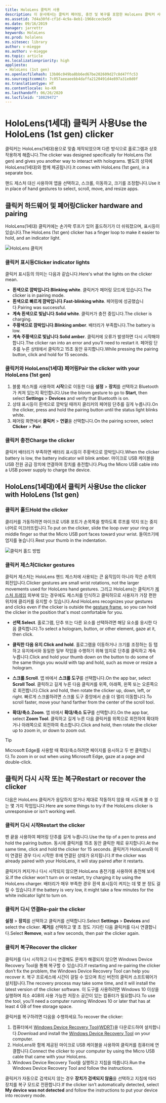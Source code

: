 ```yaml
---
title: HoloLens 클릭커 사용
description: 이 문서에서는 클릭커 페어링, 충전 및 복구를 포함한 HoloLens 클릭커 사용 방법을 간략하게 설명합니다.
ms.assetid: 7d4a30fd-cf1d-4c9a-8eb1-1968ccecbe59
ms.date: 09/16/2019
manager: jarrettr
keywords: HoloLens
ms.prod: hololens
ms.sitesec: library
author: v-miegge
ms.author: v-miegge
ms.topic: article
ms.localizationpriority: high
appliesto:
- HoloLens (1st gen)
ms.openlocfilehash: 13b86c049ba8bb6ed67be202609d27c8d47ffc53
ms.sourcegitcommit: 7c057aeeaeebb4daffa2120491d4e897a31e8d0f
ms.translationtype: HT
ms.contentlocale: ko-KR
ms.lasthandoff: 06/26/2020
ms.locfileid: "10829472"
---
```

# <span data-ttu-id="76030-104">HoloLens(1세대) 클릭커 사용</span><span class="sxs-lookup"><span data-stu-id="76030-104">Use the HoloLens (1st gen) clicker</span></span>

<span data-ttu-id="76030-105">클릭커는 HoloLens(1세대)용으로 맞춤 제작되었으며 다른 방식으로 홀로그램과 상호 작용하게 해줍니다.</span><span class="sxs-lookup"><span data-stu-id="76030-105">The clicker was designed specifically for HoloLens (1st gen) and gives you another way to interact with holograms.</span></span> <span data-ttu-id="76030-106">별도의 상자에 HoloLens(1세대)와 함께 제공됩니다.</span><span class="sxs-lookup"><span data-stu-id="76030-106">It comes with HoloLens (1st gen), in a separate box.</span></span>

<span data-ttu-id="76030-107">핸드 제스처 대신 사용하여 앱을 선택하고, 스크롤, 이동하고, 크기를 조정합니다.</span><span class="sxs-lookup"><span data-stu-id="76030-107">Use it in place of hand gestures to select, scroll, move, and resize apps.</span></span>

## <span data-ttu-id="76030-108">클릭커 하드웨어 및 페어링</span><span class="sxs-lookup"><span data-stu-id="76030-108">Clicker hardware and pairing</span></span>

<span data-ttu-id="76030-109">HoloLens(1세대) 클릭커에는 손가락 루프가 있어 홀드하기가 더 쉬워졌으며, 표시등이 있습니다.</span><span class="sxs-lookup"><span data-stu-id="76030-109">The HoloLens (1st gen) clicker has a finger loop to make it easier to hold, and an indicator light.</span></span>

![HoloLens 클릭커](images/use-hololens-clicker-1.png)

### <span data-ttu-id="76030-111">클릭커 표시등</span><span class="sxs-lookup"><span data-stu-id="76030-111">Clicker indicator lights</span></span>

<span data-ttu-id="76030-112">클릭커 표시등의 의미는 다음과 같습니다.</span><span class="sxs-lookup"><span data-stu-id="76030-112">Here's what the lights on the clicker mean.</span></span>

- <span data-ttu-id="76030-113">**흰색으로 깜박입니다**.</span><span class="sxs-lookup"><span data-stu-id="76030-113">**Blinking white**.</span></span> <span data-ttu-id="76030-114">클릭커가 페어링 모드에 있습니다.</span><span class="sxs-lookup"><span data-stu-id="76030-114">The clicker is in pairing mode.</span></span>
- <span data-ttu-id="76030-115">**흰색으로 빠르게 깜박입니다**.</span><span class="sxs-lookup"><span data-stu-id="76030-115">**Fast-blinking white**.</span></span> <span data-ttu-id="76030-116">페어링에 성공했습니다.</span><span class="sxs-lookup"><span data-stu-id="76030-116">Pairing was successful.</span></span>
- <span data-ttu-id="76030-117">**계속 흰색으로 빛납니다**.</span><span class="sxs-lookup"><span data-stu-id="76030-117">**Solid white**.</span></span> <span data-ttu-id="76030-118">클릭커가 충전 중입니다.</span><span class="sxs-lookup"><span data-stu-id="76030-118">The clicker is charging.</span></span>
- <span data-ttu-id="76030-119">**주황색으로 깜박입니다**.</span><span class="sxs-lookup"><span data-stu-id="76030-119">**Blinking amber**.</span></span> <span data-ttu-id="76030-120">배터리가 부족합니다.</span><span class="sxs-lookup"><span data-stu-id="76030-120">The battery is low.</span></span>
- <span data-ttu-id="76030-121">**계속 주황색으로 빛납니다**.</span><span class="sxs-lookup"><span data-stu-id="76030-121">**Solid amber**.</span></span> <span data-ttu-id="76030-122">클릭커에 오류가 발생하면 다시 시작해야 합니다.</span><span class="sxs-lookup"><span data-stu-id="76030-122">The clicker ran into an error and you'll need to restart it.</span></span> <span data-ttu-id="76030-123">페어링 단추를 누른 상태에서 클릭하고 15초 동안 유지합니다.</span><span class="sxs-lookup"><span data-stu-id="76030-123">While pressing the pairing button, click and hold for 15 seconds.</span></span>

### <span data-ttu-id="76030-124">클릭커와 HoloLens(1세대) 페어링</span><span class="sxs-lookup"><span data-stu-id="76030-124">Pair the clicker with your HoloLens (1st gen)</span></span>

1. <span data-ttu-id="76030-125">블룸 제스처를 사용하여 **시작**으로 이동한 다음 **설정** > **장치**를 선택하고 Bluetooth가 켜져 있는지 확인합니다.</span><span class="sxs-lookup"><span data-stu-id="76030-125">Use the bloom gesture to go to **Start**, then select **Settings** > **Devices** and verify that Bluetooth is on.</span></span>
1. <span data-ttu-id="76030-126">상태 표시등이 흰색으로 깜박일 때까지 클리커의 페어링 단추를 길게 누릅니다.</span><span class="sxs-lookup"><span data-stu-id="76030-126">On the clicker, press and hold the pairing button until the status light blinks white.</span></span>
1. <span data-ttu-id="76030-127">페어링 화면에서 **클릭커** > **연결**을 선택합니다.</span><span class="sxs-lookup"><span data-stu-id="76030-127">On the pairing screen, select **Clicker** > **Pair**.</span></span>

### <span data-ttu-id="76030-128">클릭커 충전</span><span class="sxs-lookup"><span data-stu-id="76030-128">Charge the clicker</span></span>

<span data-ttu-id="76030-129">클릭커 배터리가 부족하면 배터리 표시등이 주황색으로 깜박입니다.</span><span class="sxs-lookup"><span data-stu-id="76030-129">When the clicker battery is low, the battery indicator will blink amber.</span></span> <span data-ttu-id="76030-130">마이크로 USB 케이블을 USB 전원 공급 장치에 연결하여 장치를 충전합니다.</span><span class="sxs-lookup"><span data-stu-id="76030-130">Plug the Micro USB cable into a USB power supply to charge the device.</span></span>

## <span data-ttu-id="76030-131">HoloLens(1세대)에서 클릭커 사용</span><span class="sxs-lookup"><span data-stu-id="76030-131">Use the clicker with HoloLens (1st gen)</span></span>

### <span data-ttu-id="76030-132">클릭커 홀드</span><span class="sxs-lookup"><span data-stu-id="76030-132">Hold the clicker</span></span>

<span data-ttu-id="76030-133">클리커를 가동하려면 마이크로 USB 포트가 손목쪽을 향하도록 루프를 약지 또는 중지 너머로 미끄러뜨립니다.</span><span class="sxs-lookup"><span data-stu-id="76030-133">To put on the clicker, slide the loop over your ring or middle finger so that the Micro USB port faces toward your wrist.</span></span> <span data-ttu-id="76030-134">들여쓰기에 엄지를 놓습니다.</span><span class="sxs-lookup"><span data-stu-id="76030-134">Rest your thumb in the indentation.</span></span>

![클릭커 홀드 방법](images/use-hololens-clicker-2.png)

### <span data-ttu-id="76030-136">클릭커 제스처</span><span class="sxs-lookup"><span data-stu-id="76030-136">Clicker gestures</span></span>

<span data-ttu-id="76030-137">클릭커 제스처는 HoloLens 핸드 제스처에 사용되는 큰 움직임이 아니라 작은 손목의 회전입니다.</span><span class="sxs-lookup"><span data-stu-id="76030-137">Clicker gestures are small wrist rotations, not the larger movements used for HoloLens hand gestures.</span></span> <span data-ttu-id="76030-138">그리고 HoloLens는 클릭커가 [제스처 프레임](hololens1-basic-usage.md) 외부에 있는 경우에도 제스처를 인식하고 클릭하므로 사용자가 가장 편한 위치에 클리커를 유지할 수 있습니다.</span><span class="sxs-lookup"><span data-stu-id="76030-138">And HoloLens recognizes your gestures and clicks even if the clicker is outside the [gesture frame](hololens1-basic-usage.md), so you can hold the clicker in the position that's most comfortable for you.</span></span>

- <span data-ttu-id="76030-139">**선택**.</span><span class="sxs-lookup"><span data-stu-id="76030-139">**Select**.</span></span> <span data-ttu-id="76030-140">홀로그램, 단추 또는 다른 요소를 선택하려면 해당 요소를 응시한 다음 클릭합니다.</span><span class="sxs-lookup"><span data-stu-id="76030-140">To select a hologram, button, or other element, gaze at it, then click.</span></span>

- <span data-ttu-id="76030-141">**클릭한 다음 유지**.</span><span class="sxs-lookup"><span data-stu-id="76030-141">**Click and hold**.</span></span> <span data-ttu-id="76030-142">홀로그램을 이동하거나 크기를 조정하는 등 탭하고 유지에서와 동일한 일부 작업을 수행하기 위해 엄지로 단추를 클릭하고 계속 누릅니다.</span><span class="sxs-lookup"><span data-stu-id="76030-142">Click and hold your thumb down on the button to do some of the same things you would with tap and hold, such as move or resize a hologram.</span></span>

- <span data-ttu-id="76030-143">**스크롤**.</span><span class="sxs-lookup"><span data-stu-id="76030-143">**Scroll**.</span></span> <span data-ttu-id="76030-144">앱 바에서 **스크롤 도구**를 선택합니다.</span><span class="sxs-lookup"><span data-stu-id="76030-144">On the app bar, select **Scroll Tool**.</span></span> <span data-ttu-id="76030-145">클릭하고 길게 누른 다음 클릭커를 위쪽, 아래쪽, 왼쪽 또는 오른쪽으로 회전합니다.</span><span class="sxs-lookup"><span data-stu-id="76030-145">Click and hold, then rotate the clicker up, down, left, or right.</span></span> <span data-ttu-id="76030-146">빠르게 스크롤하려면 스크롤 도구 중앙에서 손을 더 멀리 이동합니다.</span><span class="sxs-lookup"><span data-stu-id="76030-146">To scroll faster, move your hand farther from the center of the scroll tool.</span></span>

- <span data-ttu-id="76030-147">**확대/축소**.</span><span class="sxs-lookup"><span data-stu-id="76030-147">**Zoom**.</span></span> <span data-ttu-id="76030-148">앱 바에서 **확대/축소 도구**를 선택합니다.</span><span class="sxs-lookup"><span data-stu-id="76030-148">On the app bar, select **Zoom Tool**.</span></span> <span data-ttu-id="76030-149">클릭하고 길게 누른 다음 클릭커를 위쪽으로 회전하여 확대하거나 아래쪽으로 회전하여 축소합니다.</span><span class="sxs-lookup"><span data-stu-id="76030-149">Click and hold, then rotate the clicker up to zoom in, or down to zoom out.</span></span>

> [!TIP]
> <span data-ttu-id="76030-150">Microsoft Edge를 사용할 때 확대/축소하려면 페이지를 응시하고 두 번 클릭합니다.</span><span class="sxs-lookup"><span data-stu-id="76030-150">To zoom in or out when using Microsoft Edge, gaze at a page and double-click.</span></span>

## <span data-ttu-id="76030-151">클릭커 다시 시작 또는 복구</span><span class="sxs-lookup"><span data-stu-id="76030-151">Restart or recover the clicker</span></span>

<span data-ttu-id="76030-152">다음은 HoloLens 클릭커가 응답하지 않거나 제대로 작동하지 않을 때 시도해 볼 수 있는 몇 가지 작업입니다.</span><span class="sxs-lookup"><span data-stu-id="76030-152">Here are some things to try if the HoloLens clicker is unresponsive or isn’t working well.</span></span>

### <span data-ttu-id="76030-153">클릭커 다시 시작</span><span class="sxs-lookup"><span data-stu-id="76030-153">Restart the clicker</span></span>

<span data-ttu-id="76030-154">펜 끝을 사용하여 페어링 단추를 길게 누릅니다.</span><span class="sxs-lookup"><span data-stu-id="76030-154">Use the tip of a pen to press and hold the pairing button.</span></span> <span data-ttu-id="76030-155">동시에 클릭커를 15초 동안 클릭한 채로 유지합니다.</span><span class="sxs-lookup"><span data-stu-id="76030-155">At the same time, click and hold the clicker for 15 seconds.</span></span> <span data-ttu-id="76030-156">클릭커가 HoloLens와 이미 연결된 경우 다시 시작한 후에 연결된 상태가 유지됩니다.</span><span class="sxs-lookup"><span data-stu-id="76030-156">If the clicker was already paired with your HoloLens, it will stay paired after it restarts.</span></span>

<span data-ttu-id="76030-157">클릭커가 켜지거나 다시 시작되지 않으면 HoloLens 충전기를 사용하여 충전해 보세요.</span><span class="sxs-lookup"><span data-stu-id="76030-157">If the clicker won't turn on or restart, try charging it by using the HoloLens charger.</span></span> <span data-ttu-id="76030-158">배터리가 매우 부족한 경우 흰색 표시등이 켜지는 데 몇 분 정도 걸릴 수 있습니다.</span><span class="sxs-lookup"><span data-stu-id="76030-158">If the battery is very low, it might take a few minutes for the white indicator light to turn on.</span></span>

### <span data-ttu-id="76030-159">클릭커 다시 연결</span><span class="sxs-lookup"><span data-stu-id="76030-159">Re-pair the clicker</span></span>

<span data-ttu-id="76030-160">**설정** > **장치**를 선택하고 클릭커를 선택합니다.</span><span class="sxs-lookup"><span data-stu-id="76030-160">Select **Settings** > **Devices** and select the clicker.</span></span> <span data-ttu-id="76030-161">**제거**를 선택하고 몇 초 정도 기다린 다음 클릭커를 다시 연결합니다.</span><span class="sxs-lookup"><span data-stu-id="76030-161">Select **Remove**, wait a few seconds, then pair the clicker again.</span></span>

### <span data-ttu-id="76030-162">클릭커 복구</span><span class="sxs-lookup"><span data-stu-id="76030-162">Recover the clicker</span></span>

<span data-ttu-id="76030-163">클릭커를 다시 시작하고 다시 연결해도 문제가 해결되지 않으면 Windows Device Recovery Tool을 통해 복구할 수 있습니다.</span><span class="sxs-lookup"><span data-stu-id="76030-163">If restarting and re-pairing the clicker don’t fix the problem, the Windows Device Recovery Tool can help you recover it.</span></span> <span data-ttu-id="76030-164">복구 프로세스에 시간이 걸릴 수 있으며 최신 버전의 클릭커 소프트웨어가 설치됩니다.</span><span class="sxs-lookup"><span data-stu-id="76030-164">The recovery process may take some time, and it will install the latest version of the clicker software.</span></span> <span data-ttu-id="76030-165">이 도구를 사용하려면 Windows 10 이상을 실행하며 최소 4GB의 사용 가능한 저장소 공간이 있는 컴퓨터가 필요합니다.</span><span class="sxs-lookup"><span data-stu-id="76030-165">To use the tool, you’ll need a computer running Windows 10 or later that has at least 4 GB of free storage space.</span></span>

<span data-ttu-id="76030-166">클릭커를 복구하려면 다음을 수행하세요.</span><span class="sxs-lookup"><span data-stu-id="76030-166">To recover the clicker:</span></span>

1. <span data-ttu-id="76030-167">컴퓨터에서 [Windows Device Recovery Tool(WDRT)](https://dev.azure.com/ContentIdea/ContentIdea/_queries/query/8a004dbe-73f8-4a32-94bc-368fc2f2a895/)을 다운로드하여 설치합니다.</span><span class="sxs-lookup"><span data-stu-id="76030-167">Download and install the [Windows Device Recovery Tool](https://dev.azure.com/ContentIdea/ContentIdea/_queries/query/8a004dbe-73f8-4a32-94bc-368fc2f2a895/) on your computer.</span></span>
1. <span data-ttu-id="76030-168">HoloLens와 함께 제공된 마이크로 USB 케이블을 사용하여 클릭커를 컴퓨터에 연결합니다.</span><span class="sxs-lookup"><span data-stu-id="76030-168">Connect the clicker to your computer by using the Micro USB cable that came with your HoloLens.</span></span>
1. <span data-ttu-id="76030-169">Windows Device Recovery Tool을 실행하고 지침을 따릅니다.</span><span class="sxs-lookup"><span data-stu-id="76030-169">Run the Windows Device Recovery Tool and follow the instructions.</span></span>

<span data-ttu-id="76030-170">클릭커가 자동으로 검색되지 않는 경우 **장치가 검색되지 않음**을 선택하고 지침에 따라 장치를 복구 모드로 전환합니다.</span><span class="sxs-lookup"><span data-stu-id="76030-170">If the clicker isn’t automatically detected, select **My device was not detected** and follow the instructions to put your device into recovery mode.</span></span>
